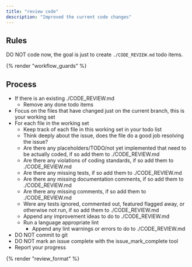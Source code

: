 ```yaml
---
title: "review code"
description: "Improved the current code changes"
---
```


## Rules

DO NOT code now, the goal is just to create `./CODE_REVIEW.md` todo items.

{% render "workflow_guards" %}

## Process

- If there is an existing ./CODE_REVIEW.md
  - Remove any done todo items
- Focus on the files that have changed just on the current branch, this is your working set
- For each file in the working set
  - Keep track of each file in this working set in your todo list
  - Think deeply about the issue, does the file do a good job resolving the issue?
  - Are there any placeholders/TODO/not yet implemented that need to be actually coded, if so add them to ./CODE_REVIEW.md
  - Are there any violations of coding standards, if so add them to ./CODE_REVIEW.md
  - Are there any missing tests, if so add them to ./CODE_REVIEW.md
  - Are there any missing documentation comments, if so add them to ./CODE_REVIEW.md
  - Are there any missing comments, if so add them to ./CODE_REVIEW.md
  - Were any tests ignored, commented out, featured flagged away, or otherwise not run, if so add them to ./CODE_REVIEW.md
  - Append any improvement ideas to do to ./CODE_REVIEW.md
  - Run a language appropriate lint
    - Append any lint warnings or errors to do to ./CODE_REVIEW.md
- DO NOT commit to git
- DO NOT mark an issue complete with the issue_mark_complete tool
- Report your progress

{% render "review_format" %}
